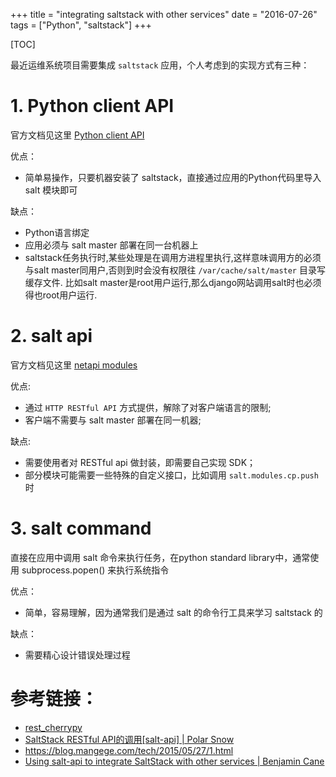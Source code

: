 +++
title = "integrating saltstack with other services"
date = "2016-07-26"
tags = ["Python", "saltstack"]
+++

[TOC]

最近运维系统项目需要集成 `saltstack` 应用，个人考虑到的实现方式有三种：

# 1. Python client API

官方文档见这里 [Python client API](https://docs.saltstack.com/en/latest/ref/clients/)

优点：
  
  * 简单易操作，只要机器安装了 saltstack，直接通过应用的Python代码里导入 salt 模块即可

缺点：

   * Python语言绑定
   * 应用必须与 salt master 部署在同一台机器上
   * saltstack任务执行时,某些处理是在调用方进程里执行,这样意味调用方的必须与salt master同用户,否则到时会没有权限往 `/var/cache/salt/master` 目录写缓存文件. 比如salt master是root用户运行,那么django网站调用salt时也必须得也root用户运行.
  
# 2. salt api

官方文档见这里 [netapi modules](https://docs.saltstack.com/en/latest/ref/netapi/all/index.html)

优点:  
  
  * 通过 `HTTP RESTful API` 方式提供，解除了对客户端语言的限制;
  * 客户端不需要与 salt master 部署在同一机器;

缺点:

  * 需要使用者对 RESTful api 做封装，即需要自己实现 SDK；
  * 部分模块可能需要一些特殊的自定义接口，比如调用 `salt.modules.cp.push` 时
  
# 3. salt command

直接在应用中调用 salt 命令来执行任务，在python standard library中，通常使用 subprocess.popen() 来执行系统指令

优点：

  * 简单，容易理解，因为通常我们是通过 salt 的命令行工具来学习 saltstack 的

缺点：

  * 需要精心设计错误处理过程

# 参考链接：

* [rest_cherrypy](https://docs.saltstack.com/en/latest/ref/netapi/all/salt.netapi.rest_cherrypy.html#a-note-about-curl)
* [SaltStack RESTful API的调用[salt-api] | Polar Snow](http://docs.20150509.cn/2016/03/21/SaltStack-RESTful-API%E7%9A%84%E8%B0%83%E7%94%A8-salt-api/)
* https://blog.mangege.com/tech/2015/05/27/1.html
* [Using salt-api to integrate SaltStack with other services | Benjamin Cane](http://bencane.com/2014/07/17/integrating-saltstack-with-other-services-via-salt-api/)









 

